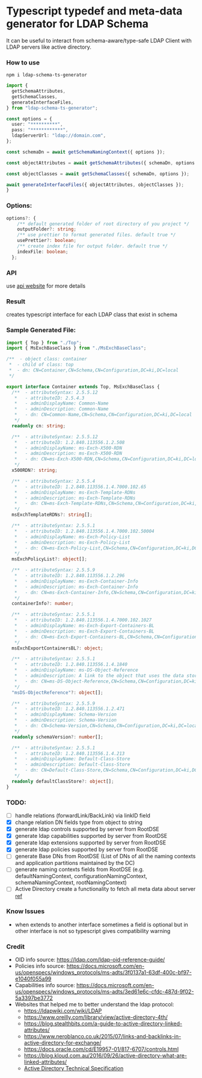 # Typescript typedef and meta-data generator for LDAP Schema

It can be useful to interact from schema-aware/type-safe LDAP Client with LDAP servers like active directory.

### How to use

```
npm i ldap-schema-ts-generator
```

```ts
import {
  getSchemaAttributes,
  getSchemaClasses,
  generateInterfaceFiles,
} from "ldap-schema-ts-generator";

const options = {
  user: "**********",
  pass: "************",
  ldapServerUrl: "ldap://domain.com",
};

const schemaDn = await getSchemaNamingContext({ options });

const objectAttributes = await getSchemaAttributes({ schemaDn, options });

const objectClasses = await getSchemaClasses({ schemaDn, options });

await generateInterfaceFiles({ objectAttributes, objectClasses });
}

```

### Options:

```ts
options?: {
    /** default generated folder of root directory of you project */
    outputFolder?: string;
    /** use prettier to format generated files. default true */
    usePrettier?: boolean;
    /** create index file for output folder. default true */
    indexFile: boolean;
  };

```

### API

use [api website](https://saostad.github.io/ldap-schema-ts-generator/modules/_index_.html) for more details

### Result

creates typescript interface for each LDAP class that exist in schema

### Sample Generated File:

```ts Account.ts
import { Top } from "./Top";
import { MsExchBaseClass } from "./MsExchBaseClass";

/**  - object class: container
 *  - child of class: top
 *  - dn: CN=Container,CN=Schema,CN=Configuration,DC=ki,DC=local
 */

export interface Container extends Top, MsExchBaseClass {
  /**  - attributeSyntax: 2.5.5.12
   *   - attributeID: 2.5.4.3
   *   - adminDisplayName: Common-Name
   *   - adminDescription: Common-Name
   *   - dn: CN=Common-Name,CN=Schema,CN=Configuration,DC=ki,DC=local
   */
  readonly cn: string;

  /**  - attributeSyntax: 2.5.5.12
   *   - attributeID: 1.2.840.113556.1.2.508
   *   - adminDisplayName: ms-Exch-X500-RDN
   *   - adminDescription: ms-Exch-X500-RDN
   *   - dn: CN=ms-Exch-X500-RDN,CN=Schema,CN=Configuration,DC=ki,DC=local
   */
  x500RDN?: string;

  /**  - attributeSyntax: 2.5.5.4
   *   - attributeID: 1.2.840.113556.1.4.7000.102.65
   *   - adminDisplayName: ms-Exch-Template-RDNs
   *   - adminDescription: ms-Exch-Template-RDNs
   *   - dn: CN=ms-Exch-Template-RDNs,CN=Schema,CN=Configuration,DC=ki,DC=local
   */
  msExchTemplateRDNs?: string[];

  /**  - attributeSyntax: 2.5.5.1
   *   - attributeID: 1.2.840.113556.1.4.7000.102.50004
   *   - adminDisplayName: ms-Exch-Policy-List
   *   - adminDescription: ms-Exch-Policy-List
   *   - dn: CN=ms-Exch-Policy-List,CN=Schema,CN=Configuration,DC=ki,DC=local
   */
  msExchPolicyList?: object[];

  /**  - attributeSyntax: 2.5.5.9
   *   - attributeID: 1.2.840.113556.1.2.296
   *   - adminDisplayName: ms-Exch-Container-Info
   *   - adminDescription: ms-Exch-Container-Info
   *   - dn: CN=ms-Exch-Container-Info,CN=Schema,CN=Configuration,DC=ki,DC=local
   */
  containerInfo?: number;

  /**  - attributeSyntax: 2.5.5.1
   *   - attributeID: 1.2.840.113556.1.4.7000.102.1027
   *   - adminDisplayName: ms-Exch-Export-Containers-BL
   *   - adminDescription: ms-Exch-Export-Containers-BL
   *   - dn: CN=ms-Exch-Export-Containers-BL,CN=Schema,CN=Configuration,DC=ki,DC=local
   */
  msExchExportContainersBL?: object;

  /**  - attributeSyntax: 2.5.5.1
   *   - attributeID: 1.2.840.113556.1.4.1840
   *   - adminDisplayName: ms-DS-Object-Reference
   *   - adminDescription: A link to the object that uses the data stored in the object that contains this attribute.
   *   - dn: CN=ms-DS-Object-Reference,CN=Schema,CN=Configuration,DC=ki,DC=local
   */
  "msDS-ObjectReference"?: object[];

  /**  - attributeSyntax: 2.5.5.9
   *   - attributeID: 1.2.840.113556.1.2.471
   *   - adminDisplayName: Schema-Version
   *   - adminDescription: Schema-Version
   *   - dn: CN=Schema-Version,CN=Schema,CN=Configuration,DC=ki,DC=local
   */
  readonly schemaVersion?: number[];

  /**  - attributeSyntax: 2.5.5.1
   *   - attributeID: 1.2.840.113556.1.4.213
   *   - adminDisplayName: Default-Class-Store
   *   - adminDescription: Default-Class-Store
   *   - dn: CN=Default-Class-Store,CN=Schema,CN=Configuration,DC=ki,DC=local
   */
  readonly defaultClassStore?: object[];
}
```

### TODO:

- [ ] handle relations (forwardLink/BackLink) via linkID field
- [x] change relation DN fields type from object to string
- [x] generate ldap controls supported by server from RootDSE
- [x] generate ldap capabilities supported by server from RootDSE
- [x] generate ldap extensions supported by server from RootDSE
- [x] generate ldap policies supported by server from RootDSE
- [ ] generate Base DNs from RootDSE (List of DNs of all the naming contexts and application partitions maintained by the DC)
- [ ] generate naming contexts fields from RootDSE (e.g. defaultNamingContext, configurationNamingContext, schemaNamingContext, rootNamingContext)
- [ ] Active Directory create a functionality to fetch all meta data about server [ref](https://docs.microsoft.com/en-us/windows/win32/adschema/rootdse)

### Know Issues

- when extends to another interface sometimes a field is optional but in other interface is not so typescript gives compatibility warning

### Credit

- OID info source: https://ldap.com/ldap-oid-reference-guide/
- Policies info source: https://docs.microsoft.com/en-us/openspecs/windows_protocols/ms-adts/3f0137a1-63df-400c-bf97-e1040f055a99
- Capabilities info source: https://docs.microsoft.com/en-us/openspecs/windows_protocols/ms-adts/3ed61e6c-cfdc-487d-9f02-5a3397be3772
- Websites that helped me to better understand the ldap protocol:
  - https://ldapwiki.com/wiki/LDAP
  - https://www.oreilly.com/library/view/active-directory-4th/
  - https://blog.stealthbits.com/a-guide-to-active-directory-linked-attributes/
  - https://www.neroblanco.co.uk/2015/07/links-and-backlinks-in-active-directory-for-exchange/
  - https://docs.oracle.com/cd/E19957-01/817-6707/controls.html
  - https://blog.kloud.com.au/2016/09/26/active-directory-what-are-linked-attributes/
  - [Active Directory Technical Specification](https://docs.microsoft.com/en-us/openspecs/windows_protocols/ms-adts/d2435927-0999-4c62-8c6d-13ba31a52e1a)

